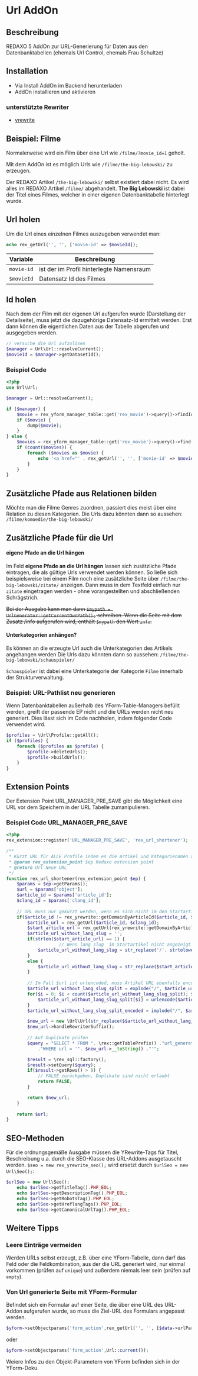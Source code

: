 # Url AddOn

## Beschreibung

REDAXO 5 AddOn zur URL-Generierung für Daten aus den Datenbanktabellen (ehemals Url Control, ehemals Frau Schultze)

## Installation

* Via Install AddOn im Backend herunterladen
* AddOn installieren und aktivieren

### unterstützte Rewriter

* [yrewrite](https://github.com/yakamara/redaxo_yrewrite)

## Beispiel: Filme

Normalerweise wird ein Film über eine Url wie `/filme/?movie_id=1` geholt.

Mit dem AddOn ist es möglich Urls wie `/filme/the-big-lebowski/` zu erzeugen.

Der REDAXO Artikel `/the-big-lebowski/` selbst existiert dabei nicht. Es wird alles im REDAXO Artikel `/filme/` abgehandelt.
**The Big Lebowski** ist dabei der Titel eines Filmes, welcher in einer eigenen Datenbanktabelle hinterlegt wurde. 


## Url holen 
Um die Url eines einzelnen Filmes auszugeben verwendet man:

```php
echo rex_getUrl('', '', ['movie-id' => $movieId]);
```

| Variable         | Beschreibung                 |
| ---------------- | ---------------------------- |
| `movie-id` | ist der im Profil hinterlegte Namensraum |
| `$movieId`    | Datensatz Id des Filmes |


## Id holen 
Nach dem der Film mit der eigenen Url aufgerufen wurde (Darstellung der Detailseite), muss jetzt die dazugehörige Datensatz-Id ermittelt werden. Erst dann können die eigentlichen Daten aus der Tabelle abgerufen und ausgegeben werden.

```php
// versuche die Url aufzulösen
$manager = Url\Url::resolveCurrent();
$movieId = $manager->getDatasetId();
```

### Beispiel Code

```php
<?php
use Url\Url;

$manager = Url::resolveCurrent();

if ($manager) {
    $movie = rex_yform_manager_table::get('rex_movie')->query()->findId($manager->getDatasetId());
    if ($movie) {
        dump($movie);
    }
} else {
    $movies = rex_yform_manager_table::get('rex_movie')->query()->find();
    if (count($movies)) {
        foreach ($movies as $movie) {
            echo '<a href="' . rex_getUrl('', '', ['movie-id' => $movie->getId()]) . '">' . $movie->getValue('title') . '</a>';
        }
    }
}
```

## Zusätzliche Pfade aus Relationen bilden

Möchte man die Filme Genres zuordnen, passiert dies meist über eine Relation zu diesen Kategorien.
Die Urls dazu könnten dann so aussehen: `/filme/komoedie/the-big-lebowski/`
 

## Zusätzliche Pfade für die Url

#### eigene Pfade an die Url hängen

Im Feld **eigene Pfade an die Url hängen** lassen sich zusätzliche Pfade eintragen, die als gültige Urls verwendet werden können. So ließe sich beispielsweise bei einem Film noch eine zusätzliche Seite über `/filme/the-big-lebowski/zitate/` anzeigen. Dann muss in dem Textfeld einfach nur `zitate` eingetragen werden - ohne vorangestellten und abschließenden Schrägstrich.

<del>Bei der Ausgabe kann man dann `$mypath = UrlGenerator::getCurrentOwnPath();` schreiben. Wenn die Seite mit dem Zusatz /info aufgerufen wird, enthält `$mypath` den Wert `info`.</del>


#### Unterkategorien anhängen?

Es können an die erzeugte Url auch die Unterkategorien des Artikels angehangen werden
Die Urls dazu könnten dann so aussehen: `/filme/the-big-lebowski/schauspieler/`

`Schauspieler` ist dabei eine Unterkategorie der Kategorie `Filme` innerhalb der Strukturverwaltung.

### Beispiel: URL-Pathlist neu generieren

Wenn Datenbanktabellen außerhalb des YForm-Table-Managers befüllt werden, greift der passende EP nicht und die URLs werden nicht neu generiert. Dies lässt sich im Code nachholen, indem folgender Code verwendet wird.

```php
$profiles = \Url\Profile::getAll();
if ($profiles) {
	foreach ($profiles as $profile) {
		$profile->deleteUrls();
		$profile->buildUrls();
	}
}
```

## Extension Points

Der Extension Point URL_MANAGER_PRE_SAVE gibt die Möglichkeit eine URL vor dem Speichern in der URL Tabelle zumanipulieren.

### Beispiel Code URL_MANAGER_PRE_SAVE

```php
<?php
rex_extension::register('URL_MANAGER_PRE_SAVE', 'rex_url_shortener');

/**
 * Kürzt URL für ALLE Profile indem es die Artikel und Kategorienamen aus der URL entfernt.
 * @param rex_extension_point $ep Redaxo extension point
 * @return Url Neue URL
 */
function rex_url_shortener(rex_extension_point $ep) {
	$params = $ep->getParams();
	$url = $params['object'];
	$article_id = $params['article_id'];
	$clang_id = $params['clang_id'];
	
	// URL muss nur gekürzt werden, wenn es sich nicht im den Startartikel der Domain handelt
	if($article_id != rex_yrewrite::getDomainByArticleId($article_id, $clang_id)->getStartId()) {
		$article_url = rex_getUrl($article_id, $clang_id);
		$start_article_url = rex_getUrl(rex_yrewrite::getDomainByArticleId($article_id, $clang_id)->getStartId(), $clang_id);
		$article_url_without_lang_slug = '';
		if(strlen($start_article_url) == 1) {
            		// Wenn lang slug  im Startartikel nicht angezeigt wird
			$article_url_without_lang_slug = str_replace('/'. strtolower(rex_clang::get($clang_id)->getCode()) .'/', '/', $article_url);
		}
		else {
			$article_url_without_lang_slug = str_replace($start_article_url, '/', $article_url);
		}
		
		// Im Fall $url ist urlencoded, muss Artikel URL ebenfalls encoded werden
		$article_url_without_lang_slug_split = explode("/", $article_url_without_lang_slug);
		for($i = 0; $i < count($article_url_without_lang_slug_split); $i++) {
			$article_url_without_lang_slug_split[$i] = urlencode($article_url_without_lang_slug_split[$i]);
		}
		$article_url_without_lang_slug_split_encoded = implode("/", $article_url_without_lang_slug_split);

		$new_url = new \Url\Url(str_replace($$article_url_without_lang_slug_split_encoded, '/', $url->__toString()));
		$new_url->handleRewriterSuffix();
		
		// Auf Duplikate prüfen
		$query = "SELECT * FROM ". \rex::getTablePrefix() ."url_generator_url "
			."WHERE url = '". $new_url->__toString() ."'";

		$result = \rex_sql::factory();
		$result->setQuery($query);
		if($result->getRows() > 0) {
			// FALSE zurückgeben, Duplikate sind nicht erlaubt
			return FALSE;
		}

		return $new_url;
	}
	
	return $url;
}
```

## SEO-Methoden
Für die ordnungsgemäße Ausgabe müssen die YRewrite-Tags für Titel, Beschreibung u.a. durch die SEO-Klasse des URL-Addons ausgetauscht werden.  `$seo = new rex_yrewrite_seo();` wird ersetzt durch `$urlSeo = new Url\Seo();`:

```php
$urlSeo = new Url\Seo();
    echo $urlSeo->getTitleTag().PHP_EOL;
    echo $urlSeo->getDescriptionTag().PHP_EOL;
    echo $urlSeo->getRobotsTag().PHP_EOL;
    echo $urlSeo->getHreflangTags().PHP_EOL;
    echo $urlSeo->getCanonicalUrlTag().PHP_EOL;
```

## Weitere Tipps 

### Leere Einträge vermeiden

Werden URLs selbst erzeugt, z.B. über eine YForm-Tabelle, dann darf das Feld oder die Feldkombination, aus der die URL generiert wird, nur einmal vorkommen (prüfen auf `unique`) und außerdem niemals leer sein (prüfen auf `empty`).

### Von Url generierte Seite mit YForm-Formular

Befindet sich ein Formular auf einer Seite, die über eine URL des URL-Addon aufgerufen wurde, so muss die Ziel-URL des Formulars angepasst werden. 

```php
$yform->setObjectparams('form_action',rex_getUrl('', '', [$data->urlParamKey => $id]));
``` 

oder

```php
$yform->setObjectparams('form_action',Url::current());
``` 

Weiere Infos zu den Objekt-Parametern von YForm befinden sich in der YForm-Doku.
